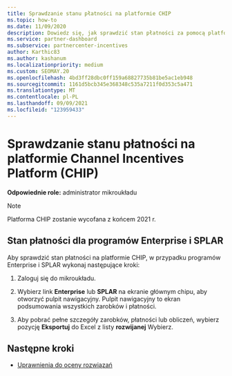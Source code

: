 ```yaml
---
title: Sprawdzanie stanu płatności na platformie CHIP
ms.topic: how-to
ms.date: 11/09/2020
description: Dowiedz się, jak sprawdzić stan płatności za pomocą platformy Channel Incentives Platform (CHIP). Należy pamiętać, że chip zostanie wycofany z końcem 2021 r.
ms.service: partner-dashboard
ms.subservice: partnercenter-incentives
author: Karthic83
ms.author: kashanum
ms.localizationpriority: medium
ms.custom: SEOMAY.20
ms.openlocfilehash: 4bd3ff28dbc0ff159a68827735b81be5ac1eb948
ms.sourcegitcommit: 1161d5bcb345e368348c535a7211f0d353c5a471
ms.translationtype: MT
ms.contentlocale: pl-PL
ms.lasthandoff: 09/09/2021
ms.locfileid: "123959433"
---
```

# <a name="check-payment-status-in-the-channel-incentives-platform-chip"></a>Sprawdzanie stanu płatności na platformie Channel Incentives Platform (CHIP)

**Odpowiednie role:** administrator mikroukładu

>[!NOTE]
>Platforma CHIP zostanie wycofana z końcem 2021 r.

## <a name="payment-status-for-the-enterprise-and-splar-programs"></a>Stan płatności dla programów Enterprise i SPLAR

Aby sprawdzić stan płatności na platformie CHIP, w przypadku programów Enterprise i SPLAR wykonaj następujące kroki:

1. Zaloguj się do mikroukładu.
 
1. Wybierz link **Enterprise** lub **SPLAR** na ekranie głównym chipu, aby otworzyć pulpit nawigacyjny. Pulpit nawigacyjny to ekran podsumowania wszystkich zarobków i płatności.
 
1. Aby pobrać pełne szczegóły zarobków, płatności lub obliczeń, wybierz pozycję **Eksportuj** do Excel z listy **rozwijanej** Wybierz.

## <a name="next-steps"></a>Następne kroki

- [Uprawnienia do oceny rozwiązań](chip-solution-assessment.md) 
